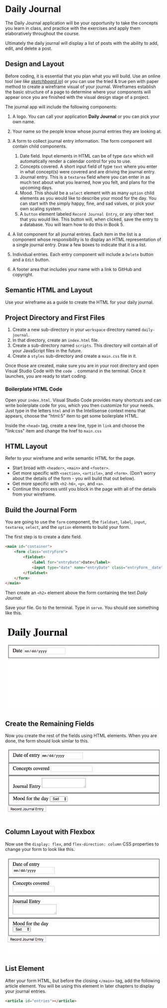 # Daily Journal

The Daily Journal application will be your opportunity to take the concepts you learn in class, and practice with the exercises and apply them elaboratively throughout the course.

Ultimately the daily journal will display a list of posts with the ability to add, edit, and delete a post.

## Design and Layout
Before coding, it is essential that you plan what you will build. Use an online tool (_we like [sketchboard.io](https://sketchboard.io/)_) or you can use the tried &amp; true pen with paper method to create a wireframe visual of your journal. Wireframes establish the basic structure of a page to determine where your components will appear once you are finished with the visual design stage of a project.

The journal app will include the following components:

1. A logo. You can call your application **Daily Journal** or you can pick your own name.
1. Your name so the people know whose journal entries they are looking at.
1. A form to collect journal entry information. The form component will contain child components.
	1. Date field. Input elements in HTML can be of type `date` which will automatically render a calendar control for you to use.
	1. Concepts covered. A short input field of type `text` where you enter in what concept(s) were covered and are driving the journal entry.
	1. Journal entry. This is a `textarea` field where you can enter in as much text about what you learned, how you felt, and plans for the upcoming days.
	1. Mood. This should be a `select` element with as many `option` child elements as you would like to describe your mood for the day. You can start with the simply happy, fine, and sad values, or pick your own scaling system.
	1. A `button` element labeled `Record Journal Entry`, or any other text that you would like. This button will, when clicked, save the entry to a database. You will learn how to do this in Book 5.
1. A list component for all journal entries. Each item in the list is a component whose responsibility is to display an HTML representation of a single journal entry. Draw a few boxes to indicate that it is a list.
1. Individual entries. Each entry component will include a `Delete` button and a `Edit` button.

1. A footer area that includes your name with a link to GitHub and copyright.


## Semantic HTML and Layout

Use your wireframe as a guide to create the HTML for your daily journal.

## Project Directory and First Files

1. Create a new sub-directory in your `workspace` directory named `daily-journal`.
1. In that directory, create an `index.html` file.
1. Create a sub-directory named `scripts`. This directory will contain all of your JavaScript files in the future.
1. Create a `styles` sub-directory and create a `main.css` file in it.

Once those are created, make sure you are in your root directory and open Visual Studio Code with the `code .` command in the terminal. Once it launches, you are ready to start coding.

### Boilerplate HTML Code

Open your `index.html`. Visual Studio Code provides many shortcuts and can write boilerplate code for you, which you then customize for your needs. Just type in the letters `html` and in the Intellisense context menu that appears, choose the "html:5" item to get some boilerplate HTML.

Inside the `<head>` tag, create a new line, type in `link` and choose the "link:css" item and change the href to `main.css`

## HTML Layout

Refer to your wireframe and write semantic HTML for the page.

* Start broad with `<header>`, `<main>` and `<footer>`.
* Get more specific with `<section>`, `<article>`, and `<form>`. (Don't worry about the details of the form - you will build that out below).
* Get more specific with `<h2-h6>`, `<p>`, and `<a>`.
* Continue this process until you block in the page with all of the details from your wireframe.


## Build the Journal Form

You are going to use the `form` component, the `fieldset`, `label`, `input`, `textarea`, `select`, and the `option` elements to build your form.

The first step is to create a date field.

```html
<main id="container">
    <form class="entryForm">
        <fieldset>
            <label for="entryDate">Date</label>
            <input type="date" name="entryDate" class="entryForm__date">
        </fieldset>
    </form>
</main>
```

Then create an `<h2>` element above the form containing the text _Daily Journal_.

Save your file. Go to the terminal. Type in `serve`. You should see something like this.

![date field in action](./images/Qy2gJq5gv8.gif)

## Create the Remaining Fields

Now you create the rest of the fields using HTML elements. When you are done, the form should look simlar to this.

![](./images/daily-journal-basic-layout.png)


## Column Layout with Flexbox

Now use the `display: flex`, and `flex-direction: column` CSS properties to change your form to look like this.

![](./images/P5FPNsVInT.gif)

## List Element

After your form HTML, but before the closing `</main>` tag, add the following article element. You will be using this element in later chapters to display your journal entries.

```html
<article id="entries"></article>
```
